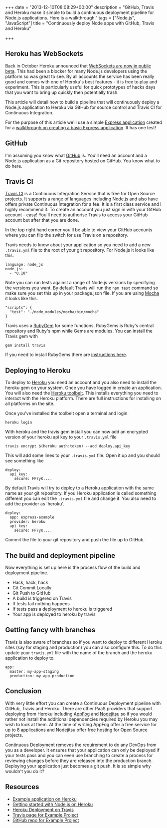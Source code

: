 +++
date = "2013-12-10T08:08:29+00:00"
description = "GitHub, Travis and Heroku make it simple to build a continuous deployment pipeline for Node.js applications. Here is a walkthrough."
tags = ["Node.js", "JavaScript"]
title = "Continuously deploy Node apps with GitHub, Travis and Heroku"

+++

## Heroku has WebSockets

Back in October Heroku announced that [WebSockets are now in public beta][14]. This had been a blocker for many Node.js developers using the platform so was great to see. By all accounts the service has been really good and comes with one of Heroku's best features - it is free to play and experiment. This is particularly useful for quick prototypes of hacks days that you want to bring up quickly then potentially trash.

This article will detail how to build a pipeline that will continuously deploy a Node.js application to Heroku via GitHub for source control and Travis CI for Continuous Integration. 

For the purpose of this article we'll use a simple [Express application][2] created for a [walkthrough on creating a basic Express application][3]. It has one test!

## GitHub

I'm assuming you know what [GitHub][15] is. You'll need an account and a Node.js application as a Git repository hosted on GitHub. You know what to do here.

## Travis CI

[Travis CI][16] is a Continuous Integration Service that is free for Open Source projects. It supports a range of languages including Node.js and also have offers private Continuous Integration for a fee. It is a first class service and I highly recommend it. To create an account you just sign in with your GitHub account - easy! You'll need to authorise Travis to access your GitHub account but after that you are done. 

In the top right hand corner you'll be able to view your GitHub accounts where you can flip the switch for use Travis on a repository.

Travis needs to know about your application so you need to add a new `.travis.yml` file to the root of your git repository. For Node.js it looks like this.

    language: node_js
    node_js:
      - "0.10"

Note you can run tests against a range of Node.js versions by specifying the versions you want. By default Travis will run the `npm test` command so make sure you set this up in your package.json file. If you are using [Mocha][4] it looks like this. 

    "scripts": {
      "test": "./node_modules/mocha/bin/mocha"
    }

Travis uses a [RubyGem][7] for some functions. RubyGems is Ruby's central repository and Ruby's npm while Gems are modules. You can install the Travis gem with

    gem install travis

If you need to install RubyGems there are [instructions here][8].

## Deploying to Heroku

To deploy to [Heroku][5] you need an account and you also need to install the heroku gem on your system. Once you have logged in create an application. You will also need the [Heroku toolbelt][6]. This installs everything you need to interact with the Heroku platform. There are full instructions for installing on all platforms on the site.

Once you've installed the toolbelt open a terminal and login.

    heroku login

With heroku and the travis gem install you can now add an encrypted version of your heroku api key to your `.travis.yml` file

    travis encrypt $(heroku auth:token) --add deploy.api_key

This will add some lines to your `.travis.yml` file. Open it up and you should see something like

    deploy:
      api_key:
        secure: FF7yK....

By default Travis will try to deploy to a Heroku application with the same name as your git repository. If you Heroku application is called something different you can edit the `.travis.yml` file and change it. You also need to add the provider as 'heroku'.

    deploy:
      app: express-example
      provider: heroku
      api_key:
        secure: FF7yK....

Commit the file to your git repository and push the file up to GitHub.
    
## The build and deployment pipeline

Now everything is set up here is the process flow of the build and deployment pipeline.

* Hack, hack, hack
* Git Commit Locally
* Git Push to GitHub
* A build is triggered on Travis
* If tests fail nothing happens
* If tests pass a deployment to heroku is triggered
* Your app is deployed to heroku by travis

## Getting fancy with branches

Travis is also aware of branches so if you want to deploy to different Heroku sites (say for staging and production) you can also configure this. To do this update your `travis.yml` file with the name of the branch and the heroku application to deploy to. 

    app:
      master: my-app-staging
      production: my-app-production

## Conclusion

With very little effort you can create a Continuous Deployment pipeline with GitHub, Travis and Heroku. There are other PaaS providers that support deploying from Heroku including [AppFog][17] and [Nodejitsu][18] so if you would rather not install the additional dependencies required by Heroku you may wish to look at them. At the time of writing AppFog offer a free service for up to 8 applications and Nodejitsu offer free hosting for Open Source projects.

Continuous Deployment removes the requirement to do any DevOps from you as a developer. It ensures that your application can only be deployed if your tests pass and you can even use branching to create a process for reviewing changes before they are released into the production branch. Deploying your application just becomes a git push. It is so simple why wouldn't you do it?

## Resources

* [Example application on Heroku][19]
* [Getting started with Node.js on Heroku][13]
* [Heroku Deployment on Travis][9]
* [Travis page for Example Project][10]
* [GitHub repo for Example Project][11]

[1]: https://blog.heroku.com/archives/2013/10/8/websockets-public-beta
[2]: https://github.com/shapeshed/express_example
[3]: /creating-a-basic-site-with-node-and-express/
[4]: http://visionmedia.github.io/mocha/
[5]: https://www.heroku.com/
[6]: https://toolbelt.heroku.com/
[7]: https://rubygems.org/
[8]: https://rubygems.org/pages/download
[9]: http://about.travis-ci.org/docs/user/deployment/heroku/
[10]: https://travis-ci.org/shapeshed/express_example
[11]: https://github.com/shapeshed/express_example
[12]: https://github.com/shapeshed/express_example/blob/master/Procfile
[13]: https://devcenter.heroku.com/articles/getting-started-with-nodejs
[14]: https://blog.heroku.com/archives/2013/10/8/websockets-public-beta
[15]: https://github.com
[16]: https://travis-ci.org/
[17]: https://www.appfog.com/
[18]: https://www.nodejitsu.com/
[19]: http://express-tutorial.herokuapp.com/
